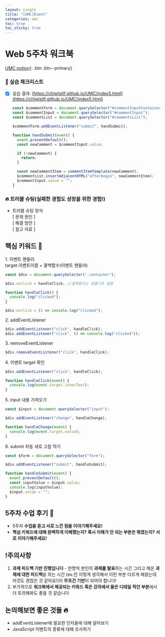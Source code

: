 ```yaml
---
layout: single
title: "[UMC]Event"
categories: umc
toc: true
toc_sticky: true
---
```


# Web 5주차 워크북

[UMC notion](https://lowly-mochi-a51.notion.site/[UMC]in-89620cd2e81e4f458be25e418d9bdec9){: .btn .btn--primary}

### 📝 실습 체크리스트

- [x] 실습 결과: [https://chlwlstlf.github.io/UMC/index5.html](https://chlwlstlf.github.io/UMC/index5.html)

  ```jsx
  const $commentForm = document.querySelector("#commentInputContainer");
  const $commentInput = document.querySelector("#commentInput");
  const $commentList = document.querySelector("#commentsList");

  $commentForm.addEventListener("submit", handSubmit);

  function handSubmit(event) {
    event.preventDefault();
    const newComment = $commentInput.value;

    if (!newComment) {
      return;
    }

    const newCommentItem = commentItemTemplate(newComment);
    $commentList.insertAdjacentHTML("afterbegin", newCommentItem);
    $commentInput.value = "";
  }
  ```

### 🔥 트러블 슈팅(실패한 경험도 성장을 위한 경험!)

- 트러블 슈팅 양식  
  [ 문제 원인 ]  
  [ 해결 방안 ]  
  [ 참고 자료 ]

## 핵심 키워드 🎯

1\. 이벤트 핸들러  
 target.이벤트이름 = 콜백함수(이벤트 핸들러)

```jsx
const $div = document.querySelector(".container");

$div.onclick = handleClick; //콜백함수는 호출기호 없음

function handleClick() {
  console.log("clicked");
}

$div.onclick = () => console.log("clicked");
```

2\. addEventListener

```jsx
$div.addEventListener("click", handleClick);
$div.addEventListener("click", () => console.log("clicked"));
```

3\. removeEventListener

```jsx
$div.removeEventListener("click", handleClick);
```

4\. 이벤트 target 확인

```jsx
$div.addEventListener("click", handleClick);

function handleClick(event) {
  console.log(event.target.innerText);
}
```

5\. input 내용 가져오기

```jsx
const $input = document.querySelector("input");

$div.addEventListener("change", handleChange);

function handleChange(event) {
  console.log(event.target.value);
}
```

6\. submit 자동 새로 고침 막기

```jsx
const $form = document.querySelector("form");

$div.addEventListener("submit", handleSubmit);

function handleSubmit(event) {
  event.preventDefault();
  const inputValue = $input.value;
  console.log(inputValue);
  $input.value = "";
}
```

## 5주차 수업 후기 📢

- 5주차 **수업을 듣고 서로 느낀 점을 이야기해주세요!**
- **핵심 키워드에 대해 완벽하게 이해했는지? 혹시 이해가 안 되는 부분은 뭐였는지?
  서로 이야기해주세요!**

## !주의사항

1. **과제 피드백 기반 진행입니다** - 한명씩 본인의 **과제를 발표**하는 시간 그리고 해온 **과제에 대한 피드백**을 하는 시간 (ex:전 이렇게 생각해서 이런 부분 다르게 해왔는데 저것도 괜찮은 것 같아요!)이 **무조건 기반**이 되어야 합니다!
2. 부가적으로 **워크북에서 제공되는 키워드 혹은 강의에서 들은 디테일 적인 부분**에서 더 토의해봐도 좋을 것 같습니다

## 논의해보면 좋은 것들 🔥

- addEventListener에 필요한 인자들에 대해 알아보기
- JavaScript 이벤트의 종류에 대해 조사하기

